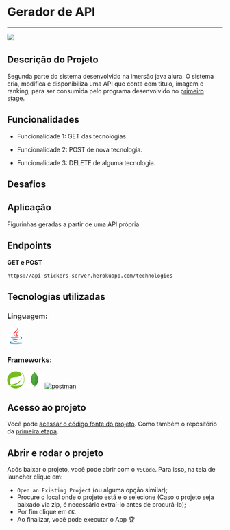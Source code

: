 # Gerador de API
<hr>
   <img src="http://img.shields.io/static/v1?label=STATUS&message=CONCLUIDO&color=RED&style=for-the-badge"/>
   
## Descrição do Projeto
Segunda parte do sistema desenvolvido na imersão java alura. O sistema cria, modifica e disponibiliza uma API que conta com titulo, imagem e ranking, para ser consumida pelo
programa desenvolvido no [primeiro stage.](https://github.com/RonaldAG/alura-stickers-api-1)

## Funcionalidades
- Funcionalidade 1: GET das tecnologias.

- Funcionalidade 2: POST de nova tecnologia.

- Funcionalidade 3: DELETE de alguma tecnologia.

## Desafios

## Aplicação

Figurinhas geradas a partir de uma API própria

## Endpoints
<strong> GET e POST </strong> <br>
    
    https://api-stickers-server.herokuapp.com/technologies
    
    
## Tecnologias utilizadas
### Linguagem:

<a href="https://www.java.com" target="_blank"> <img src="https://raw.githubusercontent.com/devicons/devicon/master/icons/java/java-original.svg" alt="java" width="40" height="40"/> </a>

### Frameworks:

<a href="https://spring.io.com" target="_blank"> <img src="https://raw.githubusercontent.com/devicons/devicon/master/icons/spring/spring-original.svg" alt="spring" width="40" height="40"/>  </a>
<a href="https://www.mongodb.com/" target="_blank"> <img src="https://raw.githubusercontent.com/devicons/devicon/master/icons/mongodb/mongodb-original.svg" alt="mongodb" width="40" height="40"/>  </a>
<a href="https://www.postman.com/" target="_blank"> <img src="https://www.logolynx.com/images/logolynx/84/84b61060699fcac2ac5e915d71ea8567.jpeg" alt="postman" width="40" height="40"/>  </a>


## Acesso ao projeto

Você pode [acessar o código fonte do projeto](https://github.com/RonaldAG/alura-stickers-api-2/tree/main/src/main/java/com/alura/technologiesapi).
Como também o repositório da [primeira etapa](https://github.com/RonaldAG/alura-stickers-api-1).


## Abrir e rodar o projeto

Após baixar o projeto, você pode abrir com o `VSCode`. Para isso, na tela de launcher clique em:

- `Open an Existing Project` (ou alguma opção similar);
- Procure o local onde o projeto está e o selecione (Caso o projeto seja baixado via zip, é necessário extraí-lo antes de procurá-lo);
- Por fim clique em `OK`.
- Ao finalizar, você pode executar o App 🏆
